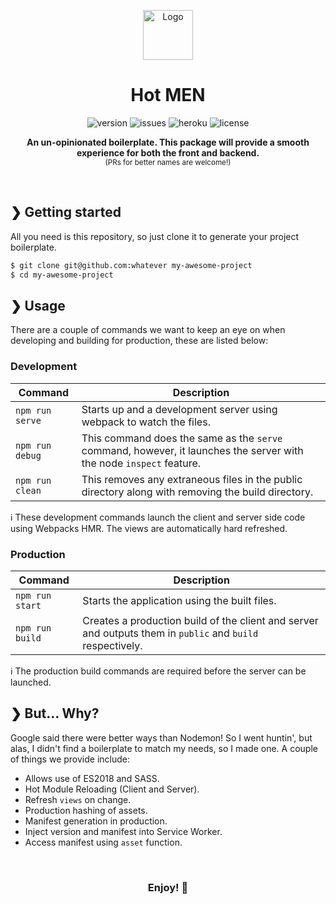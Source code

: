 <p align="center">
  <img src="https://www.dictionary.com/e/wp-content/uploads/2018/03/Upside-Down_Face_Emoji.png" width="80" alt="Logo" />
  <h1 align="center">Hot MEN</h1>
</p>

<p align="center">
  <img src="https://img.shields.io/github/v/release/munaibh/hot-men" alt="version">
  <img src="https://img.shields.io/github/issues/munaibh/hot-men" alt="issues">
  <img src="https://img.shields.io/badge/heroku-up-brightgreen.svg" alt="heroku">
  <img src="https://img.shields.io/github/license/munaibh/hot-men.svg" alt="license">
</p>

<p align="center">
  <b>An un-opinionated boilerplate. This package will provide a smooth experience for both the front and backend.</b><br>
  <sub>(PRs for better names are welcome!)</sub>
</p>

<br>

## ❯ Getting started

All you need is this repository, so just clone it to generate your project boilerplate.

```bash
$ git clone git@github.com:whatever my-awesome-project
$ cd my-awesome-project
```

## ❯ Usage

There are a couple of commands we want to keep an eye on when developing and building for production, these are listed below:

### Development

| Command           | Description |
| ---------------- | --- |
| `npm run serve`  | Starts up and a development server using webpack to watch the files. |
| `npm run debug`  | This command does the same as the `serve` command, however, it launches the server with the node `inspect` feature. |
| `npm run clean`  | This removes any extraneous files in the public directory along with removing the build directory. |


ℹ These development commands launch the client and server side code using Webpacks HMR. The views are automatically hard refreshed.


### Production

| Command           | Description |
| ---------------- | --- |
| `npm run start`  | Starts the application using the built files. |
| `npm run build`  | Creates a production build of the client and server and outputs them in `public` and `build` respectively. |

ℹ The production build commands are required before the server can be launched.


## ❯ But... Why?

Google said there were better ways than Nodemon! So I went huntin', but alas, I didn't find a boilerplate to match my needs, so I made one. A couple of things we provide include:

* Allows use of ES2018 and SASS.
* Hot Module Reloading (Client and Server).
* Refresh `views` on change.
* Production hashing of assets.
* Manifest generation in production.
* Inject version and manifest into Service Worker.
* Access manifest using `asset` function.

<br>
<h3 align="center">
  Enjoy! 🤙
</h3>



